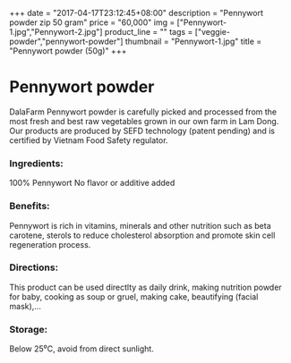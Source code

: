 +++
date = "2017-04-17T23:12:45+08:00"
description = "Pennywort powder zip 50 gram"
price = "60,000"
img = ["Pennywort-1.jpg","Pennywort-2.jpg"]
product_line = ""
tags = ["veggie-powder","pennywort-powder"]
thumbnail = "Pennywort-1.jpg"
title = "Pennywort powder (50g)"
+++

# Pennywort powder

DalaFarm Pennywort powder is carefully picked and processed from the most fresh and best raw vegetables 
grown in our own farm in Lam Dong. Our products are produced by SEFD technology (patent pending) and 
is certified by Vietnam Food Safety regulator.


### Ingredients: 
100% Pennywort
No flavor or additive added

### Benefits: 
Pennywort is rich in vitamins, minerals 
and other nutrition such as beta carotene, 
sterols to reduce cholesterol absorption 
and promote skin cell regeneration 
process.  

### Directions:  
This product can be used directlty as 
daily drink, making nutrition powder 
for baby, cooking as soup or gruel, 
making cake, beautifying (facial mask),...

### Storage: 
Below 25⁰C, avoid from direct sunlight.


